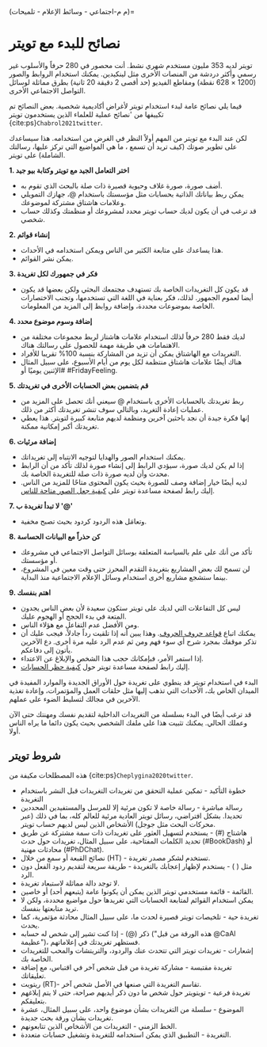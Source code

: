 (م م-اجتماعي - وسائط الإعلام - تلميحات)=
# نصائح للبدء مع تويتر

تويتر لديه 353 مليون مستخدم شهري نشط. أنت محصور في 280 حرفاً والأسلوب غير رسمي وأكثر دردشة من المنصات الأخرى مثل لينكيدين. يمكنك استخدام الروابط والصور (1200 × 628 نقطة) ومقاطع الفيديو (حد أقصى 2 دقيقة 20 ثانية) بطرق مماثلة لوسائل التواصل الاجتماعي الأخرى.

فيما يلي نصائح عامة لبدء استخدام تويتر لأغراض أكاديمية شخصية. بعض النصائح تم تكييفها من 'نصائح عملية للعلماء الذين يستخدمون تويتر {cite:ps}`Chabrol2021twitter`.

لكن عند البدء مع تويتر من المهم أولاً النظر في الغرض من استخدامه. هذا سيساعدك على تطوير صوتك (كيف تريد أن تسمع ، ما هي المواضيع التي تركز عليها، رسالتك الشاملة) على تويتر.

**1. اختر التعامل الجيد مع تويتر وكتابة بيو جيد**

* أضف صورة، صورة غلاف وحيوية قصيرة ذات صلة بالبحث الذي تقوم به.
* يمكن ربط بياناتك الذاتية بحسابات مثل مؤسستك باستخدام @، جهازك التمويلي وعلامات هاشتاق مشتركة لموضوعك.
* قد ترغب في أن يكون لديك حساب تويتر محدد لمشروعك أو منظمتك وكذلك حساب شخصي.

**2. إنشاء قوائم**

* هذا يساعدك على متابعة الكثير من الناس ويمكن استخدامه في الأحداث.
* يمكن نشر القوائم.

**3. فكر في جمهورك لكل تغريدة**

* قد يكون كل التغريدات الخاصة بك تستهدف مجتمعك البحثي ولكن بعضها قد يكون أيضا لعموم الجمهور. لذلك، فكر بعناية في اللغة التي تستخدمها، وتجنب الاختصارات الخاصة بموضوعات محددة، وإضافة روابط إلى المزيد من المعلومات.

**4. إضافة وسوم موضوع محدد**

* لديك فقط 280 حرفاً لذلك استخدام علامات هاشتاز لربط مجموعات مختلفة من الاهتمامات هي طريقة مهمة للحصول على رسالتك هناك.
* التغريدات مع الهاشتاق يمكن أن تزيد من المشاركة بنسبة 100% تقريبا للأفراد.
* هناك أيضًا علامات هاشتاق منتظمة لكل يوم من أيام الأسبوع، على سبيل المثال #الإثنين يوميًا أو #FridayFeeling.

**5. قم بتضمين بعض الحسابات الأخرى في تغريدتك**

* ربط تغريدتك بالحسابات الأخرى باستخدام @ سيعني أنك تحصل على المزيد من عمليات إعادة التغريد، وبالتالي سوف تنشر تغريدتك أكثر من ذلك.
* إنها فكرة جيدة أن نجد باحثين آخرين ومنظمة لديهم متابعة كبيرة لتويتر. هذا يعطي تغريدتك أكبر إمكانية ممكنة.

**6. إضافة مرئيات**

* يمكنك استخدام الصور والهدايا لتوجيه الانتباه إلى تغريداتك.
* إذا لم يكن لديك صورة، سيؤدي الرابط إلى إنشاء صورة لذلك تأكد من أن الرابط محدث وأن لديه صورة ذات صلة للتغريدة الخاصة بك.
* لديه أيضًا خيار إضافة وصف للصورة بحيث يكون المحتوى متاحًا للمزيد من الناس. إليك رابط لصفحة مساعدة تويتر على [كيفية جعل الصور متاحة للناس](https://help.twitter.com/en/using-twitter/picture-descriptions).

**7. لا تبدأ تغريدة ب '@'**

* وتعامَل هذه الردود كردود بحيث تصبح مخفية.

**8. كن حذراً مع البيانات الحساسة**

* تأكد من أنك على علم بالسياسة المتعلقة بوسائل التواصل الاجتماعي في مشروعك أو مؤسستك.
* لن تسمح لك بعض المشاريع بتغريدة التقدم المحرز حتى وقت معين في المشروع، بينما ستشجع مشاريع أخرى استخدام وسائل الإعلام الاجتماعية منذ البداية.

**9. اهتم بنفسك**

* ليس كل التفاعلات التي لديك على تويتر ستكون سعيدة لأن بعض الناس يجدون المتعة في بدء الحجج أو الهجوم عليك.
* ومن الأفضل عدم التفاعل مع هؤلاء الناس.
* يمكنك اتباع [قواعد حروف الحروف](https://geekfeminism.wikia.org/wiki/Charles%27_Rules_of_Argument). وهذا يبين أنه إذا تلقيت رداً جادلاً، فيجب عليك أن تذكر موقفك بمجرد شرح أي سوء فهم ومن ثم عدم الرد عليه مرة أخرى. دع الآخرين يأتون إلى دفاعكم.
* إذا استمر الأمر، فبإمكانك حجب هذا الشخص والإبلاغ عن الاعتداء.
* إليك رابط لصفحة مساعدة تويتر حول [كيفية حظر الحسابات](https://help.twitter.com/en/using-twitter/blocking-and-unblocking-accounts).

البدء في استخدام تويتر قد ينطوي على تغريدة حول الأوراق الجديدة والموارد المفيدة في الميدان الخاص بك، الأحداث التي تذهب إليها مثل حلقات العمل والمؤتمرات، وإعادة تغذية الآخرين في مجالك لتسليط الضوء على عملهم.

قد ترغب أيضًا في البدء بسلسلة من التغريدات الداخلية لتقديم نفسك ومهنتك حتى الآن وعملك الحالي. يمكنك تثبيت هذا على ملفك الشخصي بحيث يكون دائما ما يراه الناس أولا.


## شروط تويتر

هذه المصطلحات مكيفة من {cite:ps}`Cheplygina2020twitter`.

* خطوة التأكيد - تمكين عملية التحقق من تغريدات التغريدات قبل النشر باستخدام التغريدة
* رسالة مباشرة - رسالة خاصة لا تكون مرئية إلا للمرسل والمستفيدين المحددين تحديدا. بشكل افتراضي، رسائل تويتر العادية مرئية للعالم كله، بما في ذلك (عبر محركات البحث مثل جوجل) الأشخاص الذين ليس لديهم حساب تويتر.
* هاشتاج (#) - يستخدم لتسهيل العثور على تغريدات ذات سمة مشتركة عن طريق تحديد الكلمات المفتاحية، على سبيل المثال، تغريدات حول حدث (#BookDash) أو محادثات مهنية (#PhDChat).
* نصائح القبعة أو سمع من خلال (HT) - تستخدم لشكر مصدر تغريدة.
* مثل (<unk> ) - يستخدم لإظهار إعجابك بالتغريدة - طريقة سريعة لتقديم ردود الفعل دون الرد.
* لا توجد دالة مماثلة لاستبعاد تغريدة.
* القائمة - قائمة مستخدمي تويتر الذين يمكن أن يكونوا عامة (يتبعهم أحد) أو خاصين.
* يمكن استخدام القوائم لمتابعة الحسابات التي تغريدها حول مواضيع محددة، ولكن لا تريد متابعتها بنفسك.
* تغريدة حية - تلخيصات تويتر قصيرة لحدث ما، على سبيل المثال محادثة مؤتمرية، كما يحدث.
* ذكر (@) - إذا كنت تشير إلى شخص له حسابه ("هذه الورقة من قبل @CaAl عظيمة")، فستظهر تغريدتك في إعلاماتهم.
* إشعارات - تغريدات تويتر التي تتحدث عنك والردود، والتريتشات والمحب للتغريدات الخاصة بك.
* تغريدة مقتبسة - مشاركة تغريدة من قبل شخص آخر في اقتباس، مع إضافة تعليقاتك.
* ريتويت (RT)- تقاسم التغريدة التي صنعها في الأصل شخص آخر.
* تغريدة فرعية - تويتويتر حول شخص ما دون ذكر أيديهم صراحة، حتى لا يتم إبلاغهم بتعليقكم.
* الموضوع - سلسلة من التغريدات بشأن موضوع واحد، على سبيل المثال، عشرة تغريدات بشأن ورقة بحث جديدة.
* الخط الزمني - التغريدات من الأشخاص الذين تتابعونهم.
* التغريدة - التطبيق الذي يمكن استخدامه للتغريدة وتشغيل حسابات متعددة.
